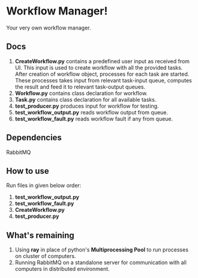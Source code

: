 # Workflow Manager!
Your very own workflow manager.

## Docs

1. **CreateWorkflow.py** contains a predefined user input as received from UI. This input is used to create workflow with all the provided tasks. After creation of workflow object, processes for each task are started. These processes takes input from relevant task-input queue, computes the result and feed it to relevant task-output queues.
2. **Workflow.py** contains class declaration for workflow.
3. **Task.py** contains class declaration for all available tasks.
4. **test_producer.py** produces input for workflow for testing.
5. **test_workflow_output.py** reads workflow output from queue.
6. **test_workflow_fault.py** reads workflow fault if any from queue.


## Dependencies
RabbitMQ

## How to use
Run files in given below order:
1. **test_workflow_output.py**
2. **test_workflow_fault.py**
3. **CreateWorkflow.py**
4. **test_producer.py**

## What's remaining
1. Using **ray** in place of python's **Multiprocessing Pool** to run processes on cluster of computers.
2. Running RabbitMQ on a standalone server for communication with all computers in distributed environment.